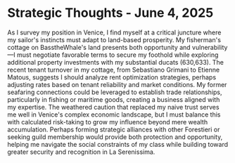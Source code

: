 # Strategic Thoughts - June 4, 2025

As I survey my position in Venice, I find myself at a critical juncture where my sailor's instincts must adapt to land-based prosperity. My fisherman's cottage on BasstheWhale's land presents both opportunity and vulnerability—I must negotiate favorable terms to secure my foothold while exploring additional property investments with my substantial ducats (630,633). The recent tenant turnover in my cottage, from Sebastiano Grimani to Etienne Matous, suggests I should analyze rent optimization strategies, perhaps adjusting rates based on tenant reliability and market conditions. My former seafaring connections could be leveraged to establish trade relationships, particularly in fishing or maritime goods, creating a business aligned with my expertise. The weathered caution that replaced my naive trust serves me well in Venice's complex economic landscape, but I must balance this with calculated risk-taking to grow my influence beyond mere wealth accumulation. Perhaps forming strategic alliances with other Forestieri or seeking guild membership would provide both protection and opportunity, helping me navigate the social constraints of my class while building toward greater security and recognition in La Serenissima.
